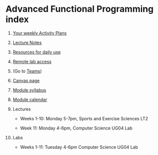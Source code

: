 # Advanced Functional Programming index

 1. [Your weekly Activity Plans](files/ActivityPlans)
 1. [Lecture Notes](files/LectureNotes)
 1. [Resources for daily use](files/Resources/resources.md)
 1. [Remote lab access](files/Resources/remote-lab.md)
 1. (Go to [Teams](https://teams.microsoft.com/l/team/19%3akoy5Xsf2j2ToFwTArOQmcibDFP1FlGbwtzNxmdEeUuA1%40thread.tacv2/conversations?groupId=a8521c67-7a73-4309-af69-9b6a19817466&tenantId=b024cacf-dede-4241-a15c-3c97d553e9f3))
 1. [Canvas page](https://canvas.bham.ac.uk/courses/65779)
 1. [Module syllabus](https://www.cs.bham.ac.uk/internal/modules/2022/06-35309/)
 1. [Module calendar](files/Resources/calendar.md)
 1. Lectures

    * Weeks 1-10: Monday 5-7pm, Sports and Exercise Sciences LT2

    * Week 11: Monday 4-6pm, Computer Science UG04 Lab

 1. Labs

      * Weeks 1-11: Tuesday 4-6pm Computer Science UG04 Lab
